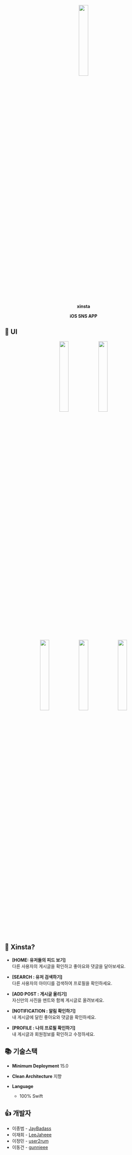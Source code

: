 <p align="center"><img src="https://github.com/JayBadass/xinsta/assets/115525148/e80777ef-d3f8-4313-a8fc-a5ea95c97965" width="24%"></p>
<p align="center"><b>xinsta</b>
<p align="center"><b>iOS SNS APP</b>
</p>
<p align="center">
</p>

## 📸 UI

<p align="center">
<img src="https://github.com/JayBadass/xinsta/assets/115525148/7076e3d5-bf28-4be2-b976-1f83a05afeac" width="24%">
<img src="https://github.com/JayBadass/xinsta/assets/115525148/19a2d40e-26ef-46b2-af6f-899d763c161d" width="24%">
</p>
<p align="center">

<img src="https://github.com/JayBadass/xinsta/assets/115525148/a099a415-6d48-4a54-96e4-472cafd96d59" width="24%">
<img src="https://github.com/JayBadass/xinsta/assets/115525148/9958df9e-0702-4589-b642-dcd9b34e2519" width="24%">
<img src="https://github.com/JayBadass/xinsta/assets/115525148/9058f983-4d7e-48ae-b082-1b9fa53852eb" width="24%">
</p>

## 🤔 Xinsta?

- **[HOME: 유저들의 피드 보기]**  
  다른 사용자의 게시글을 확인하고 좋아요와 댓글을 달아보세요.
  
- **[SEARCH : 유저 검색하기]**  
  다른 사용자의 아이디를 검색하여 프로필을 확인하세요.

- **[ADD POST : 게시글 올리기]**<br>
  자신만의 사진을 멘트와 함께 게시글로 올려보세요.

- **[NOTIFICATION : 알림 확인하기]**  
  내 게시글에 달린 좋아요와 댓글을 확인하세요.

- **[PROFILE : 나의 프로필 확인하기]**  
  내 게시글과 회원정보를 확인하고 수정하세요.

## 📚  기술스택

- **Minimum Deployment** 15.0

- **Clean Architecture**  지향

- **Language**
    - 100% Swift

## 👍 개발자
- 이종범 - [JayBadass](https://github.com/JayBadass)
- 이재희 - [LeeJaheee](https://github.com/LeeJaeheee)
- 이정민 - [user2rum](https://github.com/user2rum)
- 이동건 - [gunnieee](https://github.com/gunnieee)





